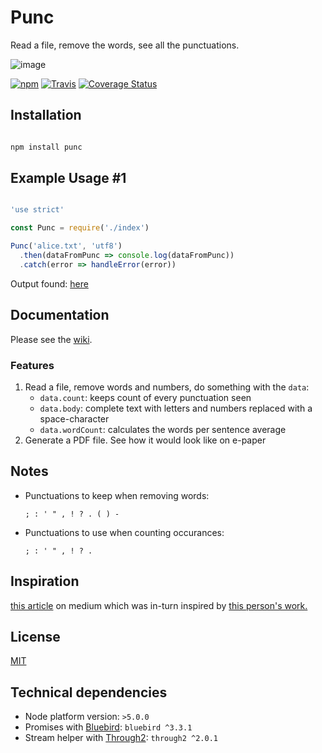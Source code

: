 # Punc
Read a file, remove the words, see all the punctuations.

![image](https://cloud.githubusercontent.com/assets/3915598/13369726/783be3d0-dc9c-11e5-846a-5f1ec6517966.png)

[![npm](https://img.shields.io/npm/v/punc.svg?style=flat-square)](https://badge.fury.io/js/punc)
[![Travis](https://img.shields.io/travis/sgnl/punc.svg?style=flat-square)](https://travis-ci.org/sgnl/punc)
[![Coverage Status](https://coveralls.io/repos/github/sgnl/punc/badge.svg?branch=master)](https://coveralls.io/github/sgnl/punc?branch=master)

## Installation

```bash

npm install punc

```

## Example Usage #1

```javascript

'use strict'

const Punc = require('./index')

Punc('alice.txt', 'utf8')
  .then(dataFromPunc => console.log(dataFromPunc))
  .catch(error => handleError(error))

```

Output found: [here][EXAMPLE_OUTPUT]

## Documentation
Please see the [wiki][WIKI].

### Features
  1. Read a file, remove words and numbers, do something with the `data`:
     - `data.count`: keeps count of every punctuation seen
     - `data.body`: complete text with letters and numbers replaced with a space-character
     - `data.wordCount`: calculates the words per sentence average
  1. Generate a PDF file. See how it would look like on e-paper

## Notes
  - Punctuations to keep when removing words:

    `; : ' " , ! ? . ( ) -`

  - Punctuations to use when counting occurances:

    `; : ' " , ! ? .`

## Inspiration
[this article][1] on medium which was in-turn inspired by [this person's work.][2]

## License
[MIT][LICENSE]

## Technical dependencies
- Node platform version: `>5.0.0`
- Promises with [Bluebird][Bluebird]: `bluebird ^3.3.1`
- Stream helper with [Through2][Through2]: `through2 ^2.0.1`

<!-- urls -->

[1]: https://medium.com/@neuroecology/punctuation-in-novels-8f316d542ec4#.6e7lvvwp8

[2]: http://www.c82.net/work/?id=347

[WIKI]: https://github.com/sgnl/punc/wiki/Usage

[EXAMPLE_OUTPUT]: https://gist.github.com/sgnl/cce4382fd9302515e838

[LICENSE]: https://github.com/sgnl/punc/blob/master/LICENSE

[Bluebird]: https://github.com/petkaantonov/bluebird/

[Through2]: https://github.com/rvagg/through2

